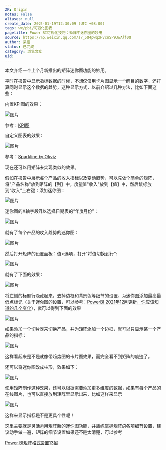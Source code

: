 ```yaml
---
ZK: Origin
notes: False
aliases: null
create_date: 2022-01-19T12:30:09 (UTC +08:00)
tags: wx/pbi/可视化图表 
pagetitle: Power BI可视化技巧：矩阵中迷你图的妙用
source: https://mp.weixin.qq.com/s/_5Q4pwqzHvcnSP9JwAlf0Q
author: 采悟
status: 已完成 
category: 浏览文章 
uid: 
---
```


本文介绍一个上个月新推出的矩阵迷你图功能的妙用。

平时在报告中显示指标数据的时候，不想仅仅用卡片图显示一个醒目的数字，还打算同时显示这个数据的趋势，这种显示方式，以前介绍过几种方法，比如下面这些：  

内置KPI图的效果：

![图片](https://mmbiz.qpic.cn/mmbiz_png/aHEbZtANQJNvicLPyJFBhwgn9StX6Zh1eZGB7ficjoRqgYJb8ia1yysV3O6rqTZLZ9uKCsYdMfuwS7ibRAcDrCbYrA/640?wx_fmt=png&wxfrom=5&wx_lazy=1&wx_co=1)

参考：[KPI图](http://mp.weixin.qq.com/s?__biz=MzA4MzQwMjY4MA==&mid=2484067440&idx=1&sn=ba9f4e72478d3f6e6d021c00aea66b41&chksm=8e0c76a7b97bffb1d715a0e9307800078eff145cbc2ebfa3c9390737afa1ae57da65a1836ac2&scene=21#wechat_redirect)

自定义图表的效果：

![图片](https://mmbiz.qpic.cn/mmbiz_png/aHEbZtANQJPZ7PBib8zibWKqdfFhzLWs4VqM8ZbKlQ1svk2ouFsVxICqvXJTUp0tFO5dFEJ21iaxRNO4q9CQqp0XA/640?wx_fmt=png&wxfrom=5&wx_lazy=1&wx_co=1)

参考：[Sparkline by Okviz](http://mp.weixin.qq.com/s?__biz=MzA4MzQwMjY4MA==&mid=2484072525&idx=1&sn=4357859fdad3c3f7046163e3669c61ad&chksm=8e0c5a9ab97bd38c9aee957c4a56beba70f31d4d52a66302606a2504303e6408fa5afd603706&scene=21#wechat_redirect)

现在还可以用矩阵来实现类似的效果。

假如在报告中展示每个产品的收入指标以及变动趋势，可以先做个简单的矩阵，将"产品名称"放到矩阵的【列】中，度量值"收入"放到【值】中，然后鼠标放到“收入”上右键：添加迷你图：

![图片](https://mmbiz.qpic.cn/mmbiz_jpg/aHEbZtANQJO2NIfoiaMqTFnBykBKeicNxp3PnFCJ0vptzlFAhic4tBS9QmJOskhOK61ibGL4DavcBJBKDa1Jofcz0A/640?wx_fmt=jpeg&wxfrom=5&wx_lazy=1&wx_co=1)

迷你图的X轴字段可以选择日期表的“年度月份”：  

![图片](https://mmbiz.qpic.cn/mmbiz_jpg/aHEbZtANQJO2NIfoiaMqTFnBykBKeicNxpUUyzOYyD43NKXnDR5Hk5QhV37Y9bYqWJKgn8FfcNUBqibqcQZq67sNg/640?wx_fmt=jpeg&wxfrom=5&wx_lazy=1&wx_co=1)

就有了每个产品的收入趋势的迷你图：  

![图片](https://mmbiz.qpic.cn/mmbiz_jpg/aHEbZtANQJO2NIfoiaMqTFnBykBKeicNxp4yO72akIowXxKrJIVBiaCCicg0ILLiayBUpnuTqmdHTicicff8PQ0o57lNA/640?wx_fmt=jpeg&wxfrom=5&wx_lazy=1&wx_co=1)

然后打开矩阵的设置面板：值>选项，打开"将值切换到行":

![图片](https://mmbiz.qpic.cn/mmbiz_jpg/aHEbZtANQJO2NIfoiaMqTFnBykBKeicNxppGnOPh2x3jJ0ibEssskRoeTia5xT40JDYmWxfdAHG0pJIn2RLibLeUFibQ/640?wx_fmt=jpeg&wxfrom=5&wx_lazy=1&wx_co=1)

就有了下面的效果：  

![图片](https://mmbiz.qpic.cn/mmbiz_jpg/aHEbZtANQJO2NIfoiaMqTFnBykBKeicNxpLicuwWln78RgWp1K3rlDIpxE42blATibE7cibAWibSJmV9Eb17ARNgcPIw/640?wx_fmt=jpeg&wxfrom=5&wx_lazy=1&wx_co=1)

将左侧的标题行隐藏起来，去掉边框和背景色等细节的设置、为迷你图添加最高最低点标记（关于迷你图的设置，可以参考：[PowerBI 2021年12月更新，你应该知道的几个变化](http://mp.weixin.qq.com/s?__biz=MzA4MzQwMjY4MA==&mid=2484078544&idx=1&sn=4bbafb99f595a3e0785f394a7de5af0b&chksm=8e13ad07b9642411cd6c08f281ece6f6c6120a9ab6b2cef62ff0bd4fa1363a57bf81be3da342&scene=21#wechat_redirect)），就可以得到下面的效果：

![图片](https://mmbiz.qpic.cn/mmbiz_jpg/aHEbZtANQJO2NIfoiaMqTFnBykBKeicNxpRd95U1hInBWUmkrqLbWEUtXXVEmnH8rfrCvdVpFmtj9ZJA5g6LYWJw/640?wx_fmt=jpeg&wxfrom=5&wx_lazy=1&wx_co=1)

如果添加一个切片器来切换产品，并为矩阵添加一个边框，就可以只显示某一个产品的指标：

![图片](https://mmbiz.qpic.cn/mmbiz_jpg/aHEbZtANQJO2NIfoiaMqTFnBykBKeicNxpiav8gTYkvqzEGJ1KS8lSJj8Yl7a2VTubdL8HOOSsbuiaV0IxW3mA8lkg/640?wx_fmt=jpeg&wxfrom=5&wx_lazy=1&wx_co=1)

这样看起来是不是就像带趋势图的卡片图效果，而完全看不到矩阵的痕迹了。

还可以将迷你图改成柱形，效果如下：  

![图片](https://mmbiz.qpic.cn/mmbiz_jpg/aHEbZtANQJOjIEcl2EAiaCeM5ib0YXoINa5OCxiclRCD0rQwriaSItvkVHTuBTllpSRWZ0ia4d46YkeQddqwvRiacl5w/640?wx_fmt=jpeg&wxfrom=5&wx_lazy=1&wx_co=1)

使用矩阵制作这种效果，还可以根据需要添加更多维度的数据，如果有每个产品的在线图片，也可以直接放到矩阵里显示出来，比如这样来显示：

![图片](https://mmbiz.qpic.cn/mmbiz_jpg/aHEbZtANQJO2NIfoiaMqTFnBykBKeicNxpdt8BgM02bC5HL4cTGoLc6Nr5319ShSeE1SB08lnqvgSukUfx0yQ0Vw/640?wx_fmt=jpeg&wxfrom=5&wx_lazy=1&wx_co=1)

这样来显示指标是不是更具个性呢！

这里主要就是灵活运用矩阵新的迷你图功能，并熟练掌握矩阵的各项细节设置，建议动手做一遍，矩阵的细节设置如果还不是太清楚，可以参考：

[Power BI矩阵格式设置13招](http://mp.weixin.qq.com/s?__biz=MzA4MzQwMjY4MA==&mid=2484071983&idx=1&sn=3fd379f7bf88141747ac9a09dc4273b7&chksm=8e0c44f8b97bcdee4cb068fd1e47e033629cf0734dd29c8341746d449372068dbb4e6d298cba&scene=21#wechat_redirect)  

